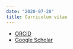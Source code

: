 ```yaml
---
date: "2020-07-28"
title: Curriculum vitae
---
```


- [ORCID](https://orcid.org/0000-0002-4026-4612)
- [Google Scholar](https://scholar.google.com/citations?user=dbfo_qUAAAAJ&hl=en)

